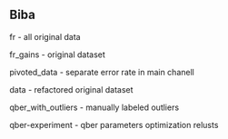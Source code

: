 Biba
----
fr - all original data

fr_gains - original dataset

pivoted_data - separate error rate in main chanell

data - refactored original dataset

qber_with_outliers - manually labeled outliers

qber-experiment - qber parameters optimization relusts
